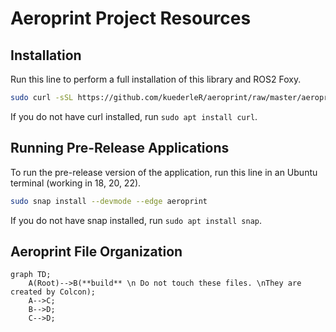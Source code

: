 # Aeroprint Project Resources

## Installation

Run this line to perform a full installation of this library and ROS2 Foxy.

``` bash
sudo curl -sSL https://github.com/kuederleR/aeroprint/raw/master/aeroprint_setup.sh | sh
```

If you do not have curl installed, run ```sudo apt install curl```.

## Running Pre-Release Applications

To run the pre-release version of the application, run this line in an Ubuntu terminal (working in 18, 20, 22).

``` bash
sudo snap install --devmode --edge aeroprint
```

If you do not have snap installed, run ```sudo apt install snap```.

## Aeroprint File Organization

```mermaid
graph TD;
    A(Root)-->B(**build** \n Do not touch these files. \nThey are created by Colcon);
    A-->C;
    B-->D;
    C-->D;
```

